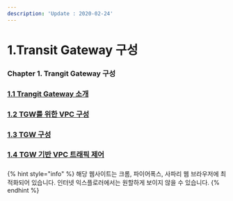 ```yaml
---
description: 'Update : 2020-02-24'
---
```


# 1.Transit Gateway 구성

### Chapter 1. Trangit Gateway 구성

### [1.1 Trangit Gateway 소개](1.1.tgw-overview.md)

### [1.2 TGW를 위한 VPC 구성](1.2.tgw-vpc.md)

### [1.3 TGW 구성](1.3.tgw-check.md)

### [1.4 TGW 기반 VPC 트래픽 제어](1.4.tgw-vpc-traffic-control.md)

### 

{% hint style="info" %}
해당 웹사이트는 크롬, 파이어폭스, 사파리 웹 브라우저에 최적화되어 있습니다.  인터넷 익스플로러에서는 원할하게 보이지 않을 수 있습니다.
{% endhint %}



